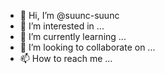 - 👋 Hi, I’m @suunc-suunc
- 👀 I’m interested in ...
- 🌱 I’m currently learning ...
- 💞️ I’m looking to collaborate on ...
- 📫 How to reach me ...

<!---
suunc-suunc/suunc-suunc is a ✨ special ✨ repository because its `README.md` (this file) appears on your GitHub profile.
You can click the Preview link to take a look at your changes.
--->
